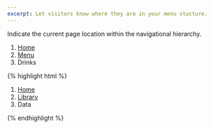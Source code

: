 ```yaml
---
excerpt: Let visitors know where they are in your menu stucture.
---
```


Indicate the current page location within the navigational hierarchy.

<ol class="breadcrumb">
    <li><a href="#">Home</a></li>
    <li><a href="#">Menu</a></li>
    <li class="active">Drinks</li>
</ol>

{% highlight html %}
<ol class="breadcrumb">
  <li><a href="#">Home</a></li>
  <li><a href="#">Library</a></li>
  <li class="active">Data</li>
</ol>
{% endhighlight %}

